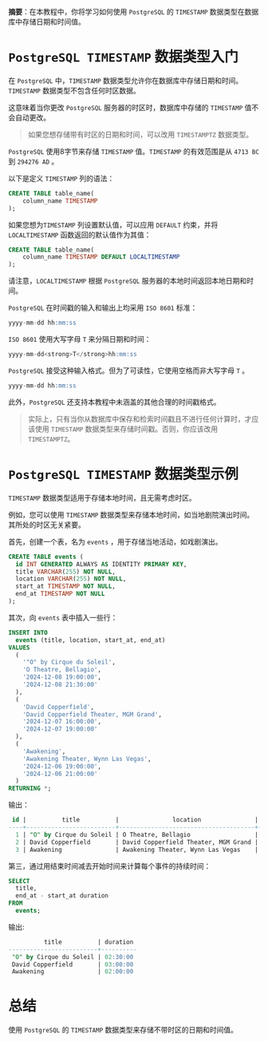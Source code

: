 **摘要**：在本教程中，你将学习如何使用 `PostgreSQL` 的 `TIMESTAMP` 数据类型在数据库中存储日期和时间值。

# `PostgreSQL TIMESTAMP` 数据类型入门

在 `PostgreSQL` 中，`TIMESTAMP` 数据类型允许你在数据库中存储日期和时间。`TIMESTAMP` 数据类型不包含任何时区数据。

这意味着当你更改 `PostgreSQL` 服务器的时区时，数据库中存储的 `TIMESTAMP` 值不会自动更改。

> 如果您想存储带有时区的日期和时间，可以改用 `TIMESTAMPTZ` 数据类型。

`PostgreSQL` 使用8字节来存储 `TIMESTAMP` 值。`TIMESTAMP` 的有效范围是从 `4713 BC` 到 `294276 AD` 。

以下是定义 `TIMESTAMP` 列的语法：

```sql
CREATE TABLE table_name(
    column_name TIMESTAMP
);
```

如果您想为`TIMESTAMP` 列设置默认值，可以应用 `DEFAULT` 约束，并将 `LOCALTIMESTAMP` 函数返回的默认值作为其值：

```sql
CREATE TABLE table_name(
    column_name TIMESTAMP DEFAULT LOCALTIMESTAMP
);
```

请注意，`LOCALTIMESTAMP` 根据 `PostgreSQL` 服务器的本地时间返回本地日期和时间。

`PostgreSQL` 在时间戳的输入和输出上均采用 `ISO 8601` 标准：

```sql
yyyy-mm-dd hh:mm:ss
```

`ISO 8601` 使用大写字母 `T` 来分隔日期和时间：

```sql
yyyy-mm-dd<strong>T</strong>hh:mm:ss
```

`PostgreSQL` 接受这种输入格式。但为了可读性，它使用空格而非大写字母 `T` 。

```sql
yyyy-mm-dd hh:mm:ss
```

此外，`PostgreSQL` 还支持本教程中未涵盖的其他合理的时间戳格式。

> 实际上，只有当你从数据库中保存和检索时间戳且不进行任何计算时，才应该使用 `TIMESTAMP` 数据类型来存储时间戳。否则，你应该改用 `TIMESTAMPTZ`。

# `PostgreSQL TIMESTAMP` 数据类型示例

`TIMESTAMP` 数据类型适用于存储本地时间，且无需考虑时区。

例如，您可以使用 `TIMESTAMP` 数据类型来存储本地时间，如当地剧院演出时间。其所处的时区无关紧要。

首先，创建一个表，名为 `events` ，用于存储当地活动，如戏剧演出。

```sql
CREATE TABLE events (
  id INT GENERATED ALWAYS AS IDENTITY PRIMARY KEY,
  title VARCHAR(255) NOT NULL,
  location VARCHAR(255) NOT NULL,
  start_at TIMESTAMP NOT NULL,
  end_at TIMESTAMP NOT NULL
);
```

其次，向 `events` 表中插入一些行：

```sql
INSERT INTO
  events (title, location, start_at, end_at)
VALUES
  (
    '"O" by Cirque du Soleil',
    'O Theatre, Bellagio',
    '2024-12-08 19:00:00',
    '2024-12-08 21:30:00'
  ),
  (
    'David Copperfield',
    'David Copperfield Theater, MGM Grand',
    '2024-12-07 16:00:00',
    '2024-12-07 19:00:00'
  ),
  (
    'Awakening',
    'Awakening Theater, Wynn Las Vegas',
    '2024-12-06 19:00:00',
    '2024-12-06 21:00:00'
  ) 
RETURNING *;
```

输出：

```sql
 id |          title          |               location               |      start_at       |       end_at
----+-------------------------+--------------------------------------+---------------------+---------------------
  1 | "O" by Cirque du Soleil | O Theatre, Bellagio                  | 2024-12-08 19:00:00 | 2024-12-08 21:30:00
  2 | David Copperfield       | David Copperfield Theater, MGM Grand | 2024-12-07 16:00:00 | 2024-12-07 19:00:00
  3 | Awakening               | Awakening Theater, Wynn Las Vegas    | 2024-12-06 19:00:00 | 2024-12-06 21:00:00
```

第三，通过用结束时间减去开始时间来计算每个事件的持续时间：

```sql
SELECT
  title,
  end_at - start_at duration
FROM
  events;
```

输出:

```sql
          title          | duration
-------------------------+----------
 "O" by Cirque du Soleil | 02:30:00
 David Copperfield       | 03:00:00
 Awakening               | 02:00:00
```

# 总结

使用 `PostgreSQL` 的 `TIMESTAMP` 数据类型来存储不带时区的日期和时间值。

